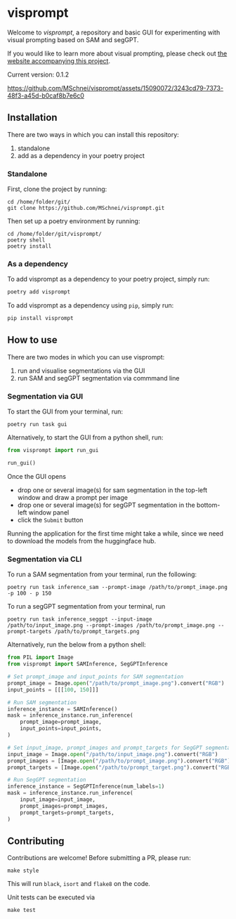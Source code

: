 # visprompt
Welcome to *visprompt*, a repository and basic GUI for experimenting with visual prompting based on SAM and segGPT.

If you would like to learn more about visual prompting, please check out [the website accompanying this project](https://mschnei.github.io/visprompt/). 

Current version: 0.1.2

https://github.com/MSchnei/visprompt/assets/15090072/3243cd79-7373-48f3-a45d-b0caf8b7e6c0

## Installation

There are two ways in which you can install this repository:
1. standalone
2. add as a dependency in your poetry project

### Standalone
First, clone the project by running:
```shell
cd /home/folder/git/
git clone https://github.com/MSchnei/visprompt.git
```

Then set up a poetry environment by running:
```shell 
cd /home/folder/git/visprompt/
poetry shell
poetry install
```

### As a dependency
To add visprompt as a dependency to your poetry project, simply run:
```bash
poetry add visprompt
```

To add visprompt as a dependency using `pip`, simply run:
```bash
pip install visprompt
```

## How to use

There are two modes in which you can use visprompt:
1. run and visualise segmentations via the GUI 
2. run SAM and segGPT segmentation via commmand line

### Segmentation via GUI
To start the GUI from your terminal, run:
```shell
poetry run task gui
```

Alternatively, to start the GUI from a python shell, run:
```python
from visprompt import run_gui

run_gui()
```

Once the GUI opens
- drop one or several image(s) for sam segmentation in the top-left window and draw a prompt per image
- drop one or several image(s) for segGPT segmentation in the bottom-left window panel
- click the `Submit` button

Running the application for the first time might take a while, since we need to download the models from the huggingface hub.


### Segmentation via CLI
To run a SAM segmentation from your terminal, run the following:
```shell
poetry run task inference_sam --prompt-image /path/to/prompt_image.png -p 100 - p 150
```

To run a segGPT segmentation from your terminal, run
```shell
poetry run task inference_seggpt --input-image /path/to/input_image.png --prompt-images /path/to/prompt_image.png --prompt-targets /path/to/prompt_targets.png 
```

Alternatively, run the below from a python shell:
```python
from PIL import Image
from visprompt import SAMInference, SegGPTInference

# Set prompt_image and input_points for SAM segmentation
prompt_image = Image.open("/path/to/prompt_image.png").convert("RGB")
input_points = [[[100, 150]]]

# Run SAM segmentation
inference_instance = SAMInference()
mask = inference_instance.run_inference(
    prompt_image=prompt_image,
    input_points=input_points,
)

# Set input_image, prompt_images and prompt_targets for SegGPT segmentation
input_image = Image.open("/path/to/input_image.png").convert("RGB")
prompt_images = [Image.open("/path/to/prompt_image.png").convert("RGB")]
prompt_targets = [Image.open("/path/to/prompt_target.png").convert("RGB")]

# Run SegGPT segmentation
inference_instance = SegGPTInference(num_labels=1)
mask = inference_instance.run_inference(
    input_image=input_image,
    prompt_images=prompt_images,
    prompt_targets=prompt_targets,
)
```

## Contributing

Contributions are welcome! Before submitting a PR, please run:

```shell
make style
```

This will run `black`, `isort` and `flake8` on the code.

Unit tests can be executed via

```shell
make test
```